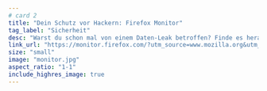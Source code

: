```yaml
---
# card 2
title: "Dein Schutz vor Hackern: Firefox Monitor"
tag_label: "Sicherheit"
desc: "Warst du schon mal von einem Daten-Leak betroffen? Finde es heraus und lass dich auch in Zukunft warnen."
link_url: "https://monitor.firefox.com/?utm_source=www.mozilla.org&utm_medium=referral&utm_campaign=homepage&utm_content=card"
size: "small"
image: "monitor.jpg"
aspect_ratio: "1-1"
include_highres_image: true
---
```

